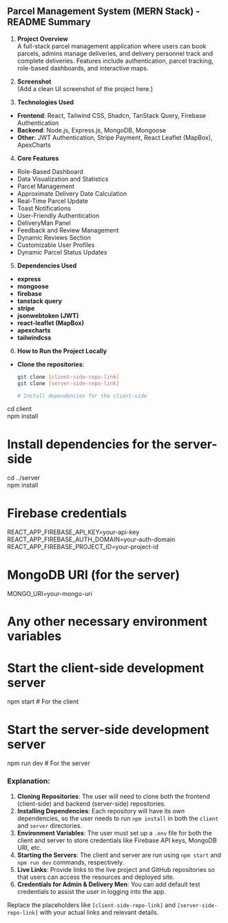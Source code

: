 ## Parcel Management System (MERN Stack) - README Summary

1. **Project Overview**  
A full-stack parcel management application where users can book parcels, admins manage deliveries, and delivery personnel track and complete deliveries. Features include authentication, parcel tracking, role-based dashboards, and interactive maps.

2. **Screenshot**  
(Add a clean UI screenshot of the project here.)

3. **Technologies Used**  
- **Frontend**: React, Tailwind CSS, Shadcn, TanStack Query, Firebase Authentication  
- **Backend**: Node.js, Express.js, MongoDB, Mongoose  
- **Other**: JWT Authentication, Stripe Payment, React Leaflet (MapBox), ApexCharts  

4. **Core Features**  
- Role-Based Dashboard  
- Data Visualization and Statistics  
- Parcel Management  
- Approximate Delivery Date Calculation  
- Real-Time Parcel Update  
- Toast Notifications  
- User-Friendly Authentication  
- DeliveryMan Panel  
- Feedback and Review Management  
- Dynamic Reviews Section  
- Customizable User Profiles  
- Dynamic Parcel Status Updates  

5. **Dependencies Used**  
- **express**  
- **mongoose**  
- **firebase**  
- **tanstack query**  
- **stripe**  
- **jsonwebtoken (JWT)**  
- **react-leaflet (MapBox)**  
- **apexcharts**  
- **tailwindcss**  

6. **How to Run the Project Locally**

- **Clone the repositories**:  
  ```bash
  git clone [client-side-repo-link]  
  git clone [server-side-repo-link]

  # Install dependencies for the client-side
cd client  
npm install  

# Install dependencies for the server-side
cd ../server  
npm install  

# Firebase credentials
REACT_APP_FIREBASE_API_KEY=your-api-key
REACT_APP_FIREBASE_AUTH_DOMAIN=your-auth-domain
REACT_APP_FIREBASE_PROJECT_ID=your-project-id

# MongoDB URI (for the server)
MONGO_URI=your-mongo-uri

# Any other necessary environment variables

# Start the client-side development server
npm start # For the client  

# Start the server-side development server
npm run dev # For the server  


### Explanation:
1. **Cloning Repositories**: The user will need to clone both the frontend (client-side) and backend (server-side) repositories.
2. **Installing Dependencies**: Each repository will have its own dependencies, so the user needs to run `npm install` in both the `client` and `server` directories.
3. **Environment Variables**: The user must set up a `.env` file for both the client and server to store credentials like Firebase API keys, MongoDB URI, etc.
4. **Starting the Servers**: The client and server are run using `npm start` and `npm run dev` commands, respectively.
5. **Live Links**: Provide links to the live project and GitHub repositories so that users can access the resources and deployed site.
6. **Credentials for Admin & Delivery Men**: You can add default test credentials to assist the user in logging into the app.

Replace the placeholders like `[client-side-repo-link]` and `[server-side-repo-link]` with your actual links and relevant details.
